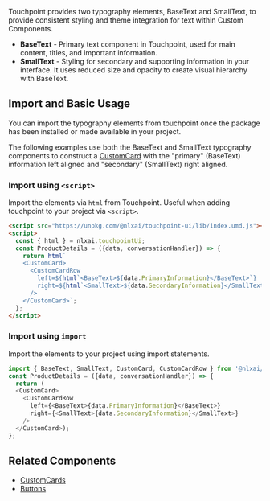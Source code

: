 
Touchpoint provides two typography elements, BaseText and SmallText, to provide consistent styling and theme integration for text within Custom Components.

* **BaseText** - Primary text component in Touchpoint, used for main content, titles, and important information. 
* **SmallText** - Styling for secondary and supporting information in your interface. It uses reduced size and opacity to create visual hierarchy with BaseText.

## Import and Basic Usage

You can import the typography elements from touchpoint once the package has been installed or made available in your project. 

The following examples use both the BaseText and SmallText typography components to construct a [CustomCard](/touchpoint-CustomCards) with the "primary" (BaseText) information left aligned and "secondary" (SmallText) right aligned.

### Import using `<script>`

Import the elements via `html` from Touchpoint. Useful when adding touchpoint to your project via `<script>`.

```html
<script src="https://unpkg.com/@nlxai/touchpoint-ui/lib/index.umd.js"></script>
<script>
  const { html } = nlxai.touchpointUi;
  const ProductDetails = ({data, conversationHandler}) => {
    return html`
    <CustomCard>
      <CustomCardRow
        left=${html`<BaseText>${data.PrimaryInformation}</BaseText>`}
        right=${html`<SmallText>${data.SecondaryInformation}</SmallText>`}
      />
    </CustomCard>`; 
  };
</script>
```

### Import using `import`

Import the elements to your project using import statements.

```javascript
import { BaseText, SmallText, CustomCard, CustomCardRow } from '@nlxai/touchpoint-ui';
const ProductDetails = ({data, conversationHandler}) => {
  return (
  <CustomCard>
    <CustomCardRow
      left={<BaseText>{data.PrimaryInformation}</BaseText>}
      right={<SmallText>{data.SecondaryInformation}</SmallText>}
    />
  </CustomCard>); 
};
```

## Related Components
- [CustomCards](/touchpoint-CustomCards) 
- [Buttons](/touchpoint-Buttons)
